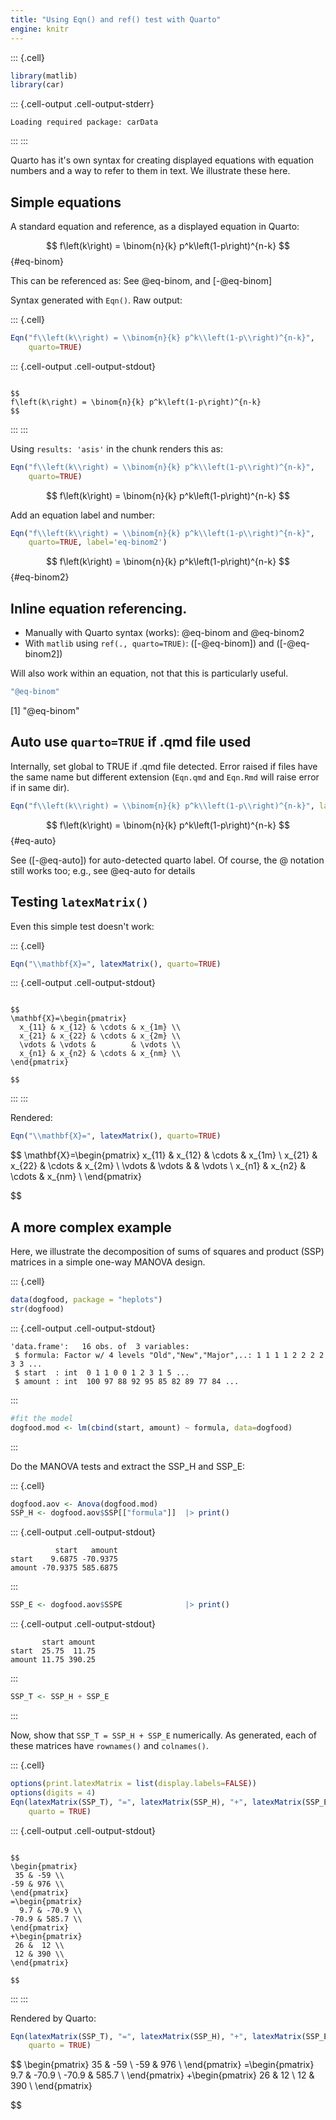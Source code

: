 ```yaml
---
title: "Using Eqn() and ref() test with Quarto"
engine: knitr
---
```


::: {.cell}

```{.r .cell-code}
library(matlib)
library(car)
```

::: {.cell-output .cell-output-stderr}

```
Loading required package: carData
```


:::
:::



Quarto has it's own syntax for creating displayed equations with equation numbers and a way to refer to them in text.
We illustrate these here.

## Simple equations
A standard equation and reference, as a displayed equation in Quarto:

$$
f\left(k\right) = \binom{n}{k} p^k\left(1-p\right)^{n-k}
$$ {#eq-binom}

This can be referenced as: See @eq-binom, and [-@eq-binom]

Syntax generated with `Eqn()`. Raw output:



::: {.cell}

```{.r .cell-code}
Eqn("f\\left(k\\right) = \\binom{n}{k} p^k\\left(1-p\\right)^{n-k}",
    quarto=TRUE)
```

::: {.cell-output .cell-output-stdout}

```

$$
f\left(k\right) = \binom{n}{k} p^k\left(1-p\right)^{n-k}
$$ 
```


:::
:::



Using `results: 'asis'` in the chunk renders this as:




```{.r .cell-code}
Eqn("f\\left(k\\right) = \\binom{n}{k} p^k\\left(1-p\\right)^{n-k}",
    quarto=TRUE)
```


$$
f\left(k\right) = \binom{n}{k} p^k\left(1-p\right)^{n-k}
$$ 



Add an equation label and number:




```{.r .cell-code}
Eqn("f\\left(k\\right) = \\binom{n}{k} p^k\\left(1-p\\right)^{n-k}",
    quarto=TRUE, label='eq-binom2')
```


$$
f\left(k\right) = \binom{n}{k} p^k\left(1-p\right)^{n-k}
$$ {#eq-binom2}



## Inline equation referencing.

- Manually with Quarto syntax (works): @eq-binom and @eq-binom2
- With `matlib` using `ref(., quarto=TRUE)`: ([-@eq-binom]) and ([-@eq-binom2])

Will also work within an equation, not that this is particularly useful.
    



```{.r .cell-code}
"@eq-binom"
```

[1] "@eq-binom"



## Auto use `quarto=TRUE` if .qmd file used

Internally, set global to TRUE if .qmd file detected. Error raised if files have the same name but different extension (`Eqn.qmd` and `Eqn.Rmd` will raise error if in same dir).





```{.r .cell-code}
Eqn("f\\left(k\\right) = \\binom{n}{k} p^k\\left(1-p\\right)^{n-k}", label = 'eq-auto')
```


$$
f\left(k\right) = \binom{n}{k} p^k\left(1-p\right)^{n-k}
$$ {#eq-auto}




See ([-@eq-auto]) for auto-detected quarto label. Of course, the @ notation still works too; e.g., see @eq-auto for details

## Testing `latexMatrix()`

Even this simple test doesn't work:



::: {.cell}

```{.r .cell-code}
Eqn("\\mathbf{X}=", latexMatrix(), quarto=TRUE)
```

::: {.cell-output .cell-output-stdout}

```

$$
\mathbf{X}=\begin{pmatrix} 
  x_{11} & x_{12} & \cdots & x_{1m} \\ 
  x_{21} & x_{22} & \cdots & x_{2m} \\ 
  \vdots & \vdots &        & \vdots \\ 
  x_{n1} & x_{n2} & \cdots & x_{nm} \\ 
\end{pmatrix}

$$ 
```


:::
:::



Rendered:




```{.r .cell-code}
Eqn("\\mathbf{X}=", latexMatrix(), quarto=TRUE)
```


$$
\mathbf{X}=\begin{pmatrix} 
  x_{11} & x_{12} & \cdots & x_{1m} \\ 
  x_{21} & x_{22} & \cdots & x_{2m} \\ 
  \vdots & \vdots &        & \vdots \\ 
  x_{n1} & x_{n2} & \cdots & x_{nm} \\ 
\end{pmatrix}

$$ 




## A more complex example

Here, we illustrate the decomposition of sums of squares and product (SSP) matrices in a simple one-way MANOVA design.


::: {.cell}

```{.r .cell-code}
data(dogfood, package = "heplots")
str(dogfood)
```

::: {.cell-output .cell-output-stdout}

```
'data.frame':	16 obs. of  3 variables:
 $ formula: Factor w/ 4 levels "Old","New","Major",..: 1 1 1 1 2 2 2 2 3 3 ...
 $ start  : int  0 1 1 0 0 1 2 3 1 5 ...
 $ amount : int  100 97 88 92 95 85 82 89 77 84 ...
```


:::

```{.r .cell-code}
#fit the model
dogfood.mod <- lm(cbind(start, amount) ~ formula, data=dogfood)
```
:::



Do the MANOVA tests and extract the SSP_H and SSP_E:



::: {.cell}

```{.r .cell-code}
dogfood.aov <- Anova(dogfood.mod)
SSP_H <- dogfood.aov$SSP[["formula"]]  |> print()
```

::: {.cell-output .cell-output-stdout}

```
          start   amount
start    9.6875 -70.9375
amount -70.9375 585.6875
```


:::

```{.r .cell-code}
SSP_E <- dogfood.aov$SSPE              |> print()
```

::: {.cell-output .cell-output-stdout}

```
       start amount
start  25.75  11.75
amount 11.75 390.25
```


:::

```{.r .cell-code}
SSP_T <- SSP_H + SSP_E
```
:::



Now, show that `SSP_T = SSP_H + SSP_E` numerically. As generated, each of these matrices have `rownames()` and `colnames()`. 



::: {.cell}

```{.r .cell-code}
options(print.latexMatrix = list(display.labels=FALSE))
options(digits = 4)
Eqn(latexMatrix(SSP_T), "=", latexMatrix(SSP_H), "+", latexMatrix(SSP_E),
    quarto = TRUE)
```

::: {.cell-output .cell-output-stdout}

```

$$
\begin{pmatrix} 
 35 & -59 \\ 
-59 & 976 \\ 
\end{pmatrix}
=\begin{pmatrix} 
  9.7 & -70.9 \\ 
-70.9 & 585.7 \\ 
\end{pmatrix}
+\begin{pmatrix} 
 26 &  12 \\ 
 12 & 390 \\ 
\end{pmatrix}

$$ 
```


:::
:::



Rendered by Quarto:




```{.r .cell-code}
Eqn(latexMatrix(SSP_T), "=", latexMatrix(SSP_H), "+", latexMatrix(SSP_E),
    quarto = TRUE)
```


$$
\begin{pmatrix} 
 35 & -59 \\ 
-59 & 976 \\ 
\end{pmatrix}
=\begin{pmatrix} 
  9.7 & -70.9 \\ 
-70.9 & 585.7 \\ 
\end{pmatrix}
+\begin{pmatrix} 
 26 &  12 \\ 
 12 & 390 \\ 
\end{pmatrix}

$$ 

